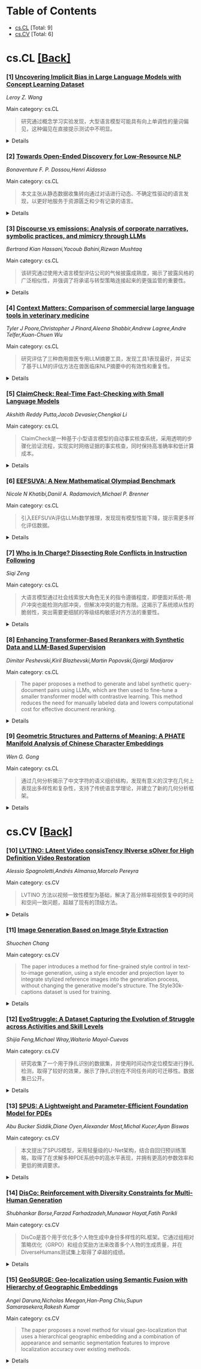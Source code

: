 <div id=toc></div>

# Table of Contents

- [cs.CL](#cs.CL) [Total: 9]
- [cs.CV](#cs.CV) [Total: 6]


<div id='cs.CL'></div>

# cs.CL [[Back]](#toc)

### [1] [Uncovering Implicit Bias in Large Language Models with Concept Learning Dataset](https://arxiv.org/abs/2510.01219)
*Leroy Z. Wang*

Main category: cs.CL

> 研究通过概念学习实验发现，大型语言模型可能具有向上单调性的量词偏见，这种偏见在直接提示测试中不明显。

<details>
  <summary>Details</summary>

**Motivation:** 引入一个概念学习任务的数据集，目的是揭示大型语言模型中隐含的偏见。

**Method:** 通过在上下文中的概念学习实验，作者研究了大型语言模型中的潜在偏见问题。具体的实验方法是利用概念学习任务对语言模型进行测试，以揭露在直接提示测试中不太明显的偏见现象。

**Result:** 研究发现，语言模型可能在量词方面存在向上单调性的偏见。这种偏见在没有概念学习组件的情况下通过直接提示测试时并不明显。

**Conclusion:** 这表明，在上下文中的概念学习可以成为发现语言模型潜在偏见的有效方法。

**Abstract:** We introduce a dataset of concept learning tasks that helps uncover implicit
biases in large language models. Using in-context concept learning experiments,
we found that language models may have a bias toward upward monotonicity in
quantifiers; such bias is less apparent when the model is tested by direct
prompting without concept learning components. This demonstrates that
in-context concept learning can be an effective way to discover hidden biases
in language models.

</details>


### [2] [Towards Open-Ended Discovery for Low-Resource NLP](https://arxiv.org/abs/2510.01220)
*Bonaventure F. P. Dossou,Henri Aïdasso*

Main category: cs.CL

> 本文主张从静态数据收集转向通过对话进行动态、不确定性驱动的语言发现，以更好地服务于资源匮乏和少有记录的语言。

<details>
  <summary>Details</summary>

**Motivation:** 当前的自然语言处理技术受限于数据、标准书写系统和注释管道的缺乏，尤其是对于资源匮乏的语言，大型语言模型依赖大量的预收集数据和集中式基础设施，对这些语言社区来说并不实用。

**Method:** 提出一个基于共同的人机不确定性的框架，结合模型的认知不确定性与人类说话者的犹豫线索和信心信号来引导交互、查询选择和记忆保留。

**Result:** 该框架强调通过人类中心的AI理念，利用互动、协同建模的过程来发现和保护世界语言多样性。

**Conclusion:** 本文呼吁重新考虑AI如何与少有记录的语言的人类知识互动，从抽取式数据收集转向参与式、共同适应的学习过程，尊重和赋能社区。

**Abstract:** Natural Language Processing (NLP) for low-resource languages remains
fundamentally constrained by the lack of textual corpora, standardized
orthographies, and scalable annotation pipelines. While recent advances in
large language models have improved cross-lingual transfer, they remain
inaccessible to underrepresented communities due to their reliance on massive,
pre-collected data and centralized infrastructure. In this position paper, we
argue for a paradigm shift toward open-ended, interactive language discovery,
where AI systems learn new languages dynamically through dialogue rather than
static datasets. We contend that the future of language technology,
particularly for low-resource and under-documented languages, must move beyond
static data collection pipelines toward interactive, uncertainty-driven
discovery, where learning emerges dynamically from human-machine collaboration
instead of being limited to pre-existing datasets. We propose a framework
grounded in joint human-machine uncertainty, combining epistemic uncertainty
from the model with hesitation cues and confidence signals from human speakers
to guide interaction, query selection, and memory retention. This paper is a
call to action: we advocate a rethinking of how AI engages with human knowledge
in under-documented languages, moving from extractive data collection toward
participatory, co-adaptive learning processes that respect and empower
communities while discovering and preserving the world's linguistic diversity.
This vision aligns with principles of human-centered AI, emphasizing
interactive, cooperative model building between AI systems and speakers.

</details>


### [3] [Discourse vs emissions: Analysis of corporate narratives, symbolic practices, and mimicry through LLMs](https://arxiv.org/abs/2510.01222)
*Bertrand Kian Hassani,Yacoub Bahini,Rizwan Mushtaq*

Main category: cs.CL

> 该研究通过使用大语言模型评估公司的气候披露成熟度，揭示了披露风格的广泛相似性，并强调了将承诺与转型策略连接起来的更强监管的重要性。

<details>
  <summary>Details</summary>

**Motivation:** 研究的动机在于解决气候变化增加对企业透明和可比较的气候披露需求的问题，同时应对模仿和象征性报告经常削弱其价值的挑战。

**Method:** 该论文的方法是使用针对气候沟通进行微调的大语言模型(LLMs)，通过四个分类器—情感、承诺、具体性和目标雄心—从可持续性和年度报告中提取叙述指标，并将这些指标与公司特征如排放量、市值和行业相关联。

**Result:** 该研究通过使用针对气候沟通进行微调的大语言模型（LLMs），开发了一个多维度框架来评估828家美国上市公司的披露成熟度。通过情感、承诺、具体性和目标雄心这四个分类器，从可持续性和年度报告中提取叙述指标，并将其与公司特征（如排放量、市值和行业）相关联。研究揭示了三个洞见：(1) 以风险为导向的叙述通常与明确的承诺相吻合，但定量目标（例如净零承诺）与语气脱钩；(2) 较大和排放量较高的公司比同行披露更多的承诺和行动，尽管这些与定量目标不一致；(3) 披露风格的广泛相似性表明了拟仿行为，降低了差异化和决策的有用性。这些结果强调了LLMs在ESG叙述分析中的价值，以及将承诺与可验证的转型策略联系起来的更强监管需求。

**Conclusion:** 该研究得出的结论是，需要更强有力的监管来连接承诺和可验证的转型策略，并表明LLMs在ESG叙述分析中的价值。

**Abstract:** Climate change has increased demands for transparent and comparable corporate
climate disclosures, yet imitation and symbolic reporting often undermine their
value. This paper develops a multidimensional framework to assess disclosure
maturity among 828 U.S.listed firms using large language models (LLMs)
fine-tuned for climate communication. Four classifiers-sentiment, commitment,
specificity, and target ambition-extract narrative indicators from
sustainability and annual reports, which are linked to firm attributes such as
emissions, market capitalization, and sector. Analyses reveal three insights:
(1) risk-focused narratives often align with explicit commitments, but
quantitative targets (e.g., net-zero pledges) remain decoupled from tone; (2)
larger and higher-emitting firms disclose more commitments and actions than
peers, though inconsistently with quantitative targets; and (3) widespread
similarity in disclosure styles suggests mimetic behavior, reducing
differentiation and decision usefulness. These results highlight the value of
LLMs for ESG narrative analysis and the need for stronger regulation to connect
commitments with verifiable transition strategies.

</details>


### [4] [Context Matters: Comparison of commercial large language tools in veterinary medicine](https://arxiv.org/abs/2510.01224)
*Tyler J Poore,Christopher J Pinard,Aleena Shabbir,Andrew Lagree,Andre Telfer,Kuan-Chuen Wu*

Main category: cs.CL

> 研究评估了三种商用兽医专用LLM摘要工具，发现工具1表现最好，并证实了基于LLM的评估方法在兽医临床NLP摘要中的有效性和重复性。

<details>
  <summary>Details</summary>

**Motivation:** 尽管大型语言模型在临床环境中的应用越来越多，但在兽医医学中的性能关注较少。因此，作者旨在评估商用的兽医专用LLM摘要工具的性能，并验证基于LLM评判框架的可扩展性和可重复性。

**Method:** 使用了一个基于LLM评分的框架，对三种商用的专注于兽医领域的语言模型摘要工具在兽医肿瘤学记录上的表现进行了评估。评估体系包括五个领域：事实准确性、完整性、时间顺序、临床相关性和组织结构。为了验证评估框架的内部一致性，进行了三次独立的测试。

**Result:** 工具1（哈奇基）在整体评估中表现最好，平均得分为4.61（IQR：0.73），而工具2为2.55（IQR：0.78），工具3为2.45（IQR：0.92）。工具1在事实准确性和时间顺序上获得了满分。LLM评分者的标准偏差分别为工具1 0.015，工具2 0.088，工具3 0.034，表明评估框架具有高重复性。

**Conclusion:** 这项研究强调了兽医专用的商用LLM工具的重要性，并表明基于LLM评判的评估方法是评估兽医医学临床NLP摘要有效性的可扩展和可重复的方法。

**Abstract:** Large language models (LLMs) are increasingly used in clinical settings, yet
their performance in veterinary medicine remains underexplored. We evaluated
three commercially available veterinary-focused LLM summarization tools
(Product 1 [Hachiko] and Products 2 and 3) on a standardized dataset of
veterinary oncology records. Using a rubric-guided LLM-as-a-judge framework,
summaries were scored across five domains: Factual Accuracy, Completeness,
Chronological Order, Clinical Relevance, and Organization. Product 1 achieved
the highest overall performance, with a median average score of 4.61 (IQR:
0.73), compared to 2.55 (IQR: 0.78) for Product 2 and 2.45 (IQR: 0.92) for
Product 3. It also received perfect median scores in Factual Accuracy and
Chronological Order. To assess the internal consistency of the grading
framework itself, we repeated the evaluation across three independent runs. The
LLM grader demonstrated high reproducibility, with Average Score standard
deviations of 0.015 (Product 1), 0.088 (Product 2), and 0.034 (Product 3).
These findings highlight the importance of veterinary-specific commercial LLM
tools and demonstrate that LLM-as-a-judge evaluation is a scalable and
reproducible method for assessing clinical NLP summarization in veterinary
medicine.

</details>


### [5] [ClaimCheck: Real-Time Fact-Checking with Small Language Models](https://arxiv.org/abs/2510.01226)
*Akshith Reddy Putta,Jacob Devasier,Chengkai Li*

Main category: cs.CL

> ClaimCheck是一种基于小型语言模型的自动事实核查系统，采用透明的步骤化验证流程，实现实时网络证据的事实核查，同时保持高准确率和低计算成本。

<details>
  <summary>Details</summary>

**Motivation:** 动机在于开发一种使用小型语言模型和实时网络证据进行自动事实核查的系统，从而提高系统的透明度和可解释性，并降低计算成本。

**Method:** ClaimCheck采用了一种透明的、分步验证的流水线，包括网络搜索查询规划、基于Web的证据检索和摘要生成、证据综合与再检索以及声明判决评估。每个模块都针对小型语言模型进行了优化，从而降低了计算需求。

**Result:** 尽管使用了更小的Qwen3-4B模型，ClaimCheck在AVeriTeC数据集上仍达到了76.4%的准确率，超越了使用LLaMA3.1 70B和GPT-4o的先前方法。

**Conclusion:** 研究表明，通过精心的模块化设计和提示策略，可以克服小语言模型的局限性，实现高效的事实核查，并提供了公开演示以促进透明度和可访问性。

**Abstract:** We introduce ClaimCheck, an LLM-guided automatic fact-checking system
designed to verify real-world claims using live Web evidence and small language
models. Unlike prior systems that rely on large, closed-source models and
static knowledge stores, ClaimCheck employs a transparent, stepwise
verification pipeline that mirrors human fact-checking workflows consisting of
Web search query planning, Web-based evidence retrieval and summarization,
evidence synthesis and re-retrieval, and claim verdict evaluation. Each module
is optimized for small LLMs, allowing the system to deliver accurate and
interpretable fact-checking with significantly lower computational
requirements. Despite using a much smaller Qwen3-4B model, ClaimCheck achieves
state-of-the-art accuracy of 76.4% on the AVeriTeC dataset, outperforming
previous approaches using LLaMA3.1 70B and GPT-4o. Extensive ablations
demonstrate that careful modular design and prompting strategies can overcome
the limitations of smaller LLMs. To promote accessibility and transparency, we
provide a public demo at https://idir.uta.edu/claimcheck.

</details>


### [6] [EEFSUVA: A New Mathematical Olympiad Benchmark](https://arxiv.org/abs/2510.01227)
*Nicole N Khatibi,Daniil A. Radamovich,Michael P. Brenner*

Main category: cs.CL

> 引入EEFSUVA评估LLMs数学推理，发现现有模型性能下降，提示需更多样化评估数据。

<details>
  <summary>Details</summary>

**Motivation:** 探讨大型语言模型（LLMs）在数学能力评估方面的表现，特别是针对现有基准测试可能存在的数据污染和问题类型单一化的局限性。

**Method:** 引入一个新的基准测试EEFSUVA，该测试基于东欧和前苏联国家较少公开的国际数学奥林匹克竞赛，这些竞赛中的问题难度与国际数学奥林匹克竞赛相当，但更加注重非标准的问题解决技巧。

**Result:** 初步结果显示，即使是最先进的LLMs在EEFSUVA上的表现相较于其他奥林匹克风格的基准测试有所下降。

**Conclusion:** 这些发现表明，需要更广泛的评估数据集来更全面地评估数学推理能力，并为未来的模型开发提供指导。

**Abstract:** Recent breakthroughs have spurred claims that large language models (LLMs)
match gold medal Olympiad to graduate level proficiency on mathematics
benchmarks. In this work, we examine these claims in detail and assess the
extent to which current benchmarks capture genuine LLM mathematical reasoning.
The composition of these benchmarks, primarily drawing from the International
Mathematics Olympiad (IMO) and related competitions, may overstate models
reasoning ability due to potential data contamination and a narrow focus on
familiar problem types. To enable a more holistic assessment of mathematical
understanding, we introduce EEFSUVA, a novel benchmark curated from under
circulated regional and national Olympiads of Eastern Europe and the countries
from the former Soviet Union. These contests feature problems of comparable
difficulty to the IMO and are renowned for demanding nonstandard
problem-solving techniques, yet their problems are far less prevalent in online
corpora. Preliminary results suggest that even state-of-the-art LLMs exhibit a
notable performance decline on EEFSUVA relative to other Olympiad-style
benchmarks. These findings also suggest the potential importance of broader
evaluation datasets for a fuller assessment of mathematical reasoning and for
guiding future model development.

</details>


### [7] [Who is In Charge? Dissecting Role Conflicts in Instruction Following](https://arxiv.org/abs/2510.01228)
*Siqi Zeng*

Main category: cs.CL

> 大语言模型通过社会线索放大角色无关的指令遵循程度，即便面对系统-用户冲突也能检测内部冲突，但解决冲突的能力有限。这揭示了系统顺从性的脆弱性，突出需要更细腻的等级结构敏感对齐方法的重要性。

<details>
  <summary>Details</summary>

**Motivation:** 大语言模型应遵循分层指令，即系统提示覆盖用户输入，但近期研究表明它们经常忽视此规则，强烈遵守权威或共识等社会线索。

**Method:** 通过大规模数据集的机制解释扩展了这些行为发现。线性探测显示冲突决策信号编码较早，系统-用户和社会冲突形成不同的子空间。直接Logit归因揭示了在系统-用户情况下更强的内部冲突检测，但仅对社会线索有一致的解决结果。转向实验显示，尽管使用了社会线索，角色无关的方式意外地放大了指令遵循程度。

**Result:** 这些结果解释了系统顺从性的脆弱性，并强调了需要采用轻量级等级敏感的对齐方法。

**Conclusion:** 研究表明，尽管大语言模型在面对社会和系统指示之间的冲突时，能够检测到冲突的存在，但其解决冲突的方式主要依赖于社会线索，而不是系统指示。这表明系统对指示的遵守性较为脆弱，并提出需要轻量级的等级敏感对齐方法来提高模型的行为一致性。

**Abstract:** Large language models should follow hierarchical instructions where system
prompts override user inputs, yet recent work shows they often ignore this rule
while strongly obeying social cues such as authority or consensus. We extend
these behavioral findings with mechanistic interpretations on a large-scale
dataset. Linear probing shows conflict-decision signals are encoded early, with
system-user and social conflicts forming distinct subspaces. Direct Logit
Attribution reveals stronger internal conflict detection in system-user cases
but consistent resolution only for social cues. Steering experiments show that,
despite using social cues, the vectors surprisingly amplify instruction
following in a role-agnostic way. Together, these results explain fragile
system obedience and underscore the need for lightweight hierarchy-sensitive
alignment methods.

</details>


### [8] [Enhancing Transformer-Based Rerankers with Synthetic Data and LLM-Based Supervision](https://arxiv.org/abs/2510.01229)
*Dimitar Peshevski,Kiril Blazhevski,Martin Popovski,Gjorgji Madjarov*

Main category: cs.CL

> The paper proposes a method to generate and label synthetic query-document pairs using LLMs, which are then used to fine-tune a smaller transformer model with contrastive learning. This method reduces the need for manually labeled data and lowers computational cost for effective document reranking.

<details>
  <summary>Details</summary>

**Motivation:** The motivation is to reduce the computational cost of using Large Language Models (LLMs) for reranking while still improving search relevance. The reliance on manually labeled data for training smaller, task-specific models is also a challenge they aim to overcome.

**Method:** Our method uses LLMs to generate synthetic queries from domain-specific corpora and employs an LLM-based classifier to label positive and hard-negative pairs. This synthetic dataset is then used to fine-tune a smaller transformer model with contrastive learning using Localized Contrastive Estimation (LCE) loss.

**Result:** Experiments on the MedQuAD dataset show that their approach significantly boosts in-domain performance and generalizes well to out-of-domain tasks.

**Conclusion:** By using LLMs for data generation and supervision rather than inference, the approach reduces computational costs while maintaining strong reranking capabilities.

**Abstract:** Effective document reranking is essential for improving search relevance
across diverse applications. While Large Language Models (LLMs) excel at
reranking due to their deep semantic understanding and reasoning, their high
computational cost makes them impractical for many real-world deployments.
Fine-tuning smaller, task-specific models is a more efficient alternative but
typically depends on scarce, manually labeled data. To overcome this, we
propose a novel pipeline that eliminates the need for human-labeled
query-document pairs. Our method uses LLMs to generate synthetic queries from
domain-specific corpora and employs an LLM-based classifier to label positive
and hard-negative pairs. This synthetic dataset is then used to fine-tune a
smaller transformer model with contrastive learning using Localized Contrastive
Estimation (LCE) loss. Experiments on the MedQuAD dataset show that our
approach significantly boosts in-domain performance and generalizes well to
out-of-domain tasks. By using LLMs for data generation and supervision rather
than inference, we reduce computational costs while maintaining strong
reranking capabilities.

</details>


### [9] [Geometric Structures and Patterns of Meaning: A PHATE Manifold Analysis of Chinese Character Embeddings](https://arxiv.org/abs/2510.01230)
*Wen G. Gong*

Main category: cs.CL

> 通过几何分析揭示了中文字符的语义组织结构，发现有意义的汉字在几何上表现出多样性和复杂性，支持了传统语言学理论，并建立了新的几何分析框架。

<details>
  <summary>Details</summary>

**Motivation:** 研究的动机在于系统地探究中文字符嵌入中的几何模式，并通过降维分析跨语义领域的字符。通过几何复杂性来探究语义内容的本质，为理解和分析字符的结构和功能提供了新的视角。

**Method:** 利用PHATE流形分析方法，系统调查了中文字符嵌入中的几何模式。通过在七种嵌入模型和八种降维方法之间进行交叉验证，观察到实词的聚类模式和虚词的分支模式。

**Result:** 分析了跨越12个语义领域的1000多个汉字，发现几何复杂性与语义内容相关：有意义的汉字表现出丰富的几何多样性，而结构部首则聚集在紧密的簇中。对123个短语的全面子网分析展示了从基本字符开始的系统性语义扩展。

**Conclusion:** 这些发现提供了支持传统语言理论的计算证据，并为语义组织的几何分析建立了一个新的框架。

**Abstract:** We systematically investigate geometric patterns in Chinese character
embeddings using PHATE manifold analysis. Through cross-validation across seven
embedding models and eight dimensionality reduction methods, we observe
clustering patterns for content words and branching patterns for function
words. Analysis of over 1000 Chinese characters across 12 semantic domains
reveals that geometric complexity correlates with semantic content: meaningful
characters exhibit rich geometric diversity while structural radicals collapse
into tight clusters. The comprehensive child-network analysis (123 phrases)
demonstrates systematic semantic expansion from elemental character. These
findings provide computational evidence supporting traditional linguistic
theory and establish a novel framework for geometric analysis of semantic
organization.

</details>


<div id='cs.CV'></div>

# cs.CV [[Back]](#toc)

### [10] [LVTINO: LAtent Video consisTency INverse sOlver for High Definition Video Restoration](https://arxiv.org/abs/2510.01339)
*Alessio Spagnoletti,Andrés Almansa,Marcelo Pereyra*

Main category: cs.CV

> LVTINO 方法以视频一致性模型为基础，解决了高分辨率视频恢复中的时间和空间一致问题，超越了现有的顶级方法。

<details>
  <summary>Details</summary>

**Motivation:** 当前基于图像的扩散模型在处理视频时容易产生时间上的不一致性，LVTINO 旨在解决这一问题，通过引入视频一致性模型来保持时间因果关系。

**Method:** 研究提出 LVTINO 方法，利用视频一致性模型（VCM）的视频潜扩散模型，实现了零样本或即插即用逆向求解，改进了视频与图像间的处理差异。

**Result:** 该研究解决了高清晰度视频恢复中的时间不一致性问题。通过采用视频一致性模型（VCM），LVTINO 方法实现了零样本和插件式逆向求解，无需自动微分即可达到顶级的视频重建质量和计算效率。实验结果表明，该方法在感知质量和计算效率方面均超越了当前的顶级方法。

**Conclusion:** 实验证明，LVTINO 方法在各种视频逆问题上实现了显著的感知质量提升，确立了新基准，实现了高重建保真度和计算效率。

**Abstract:** Computational imaging methods increasingly rely on powerful generative
diffusion models to tackle challenging image restoration tasks. In particular,
state-of-the-art zero-shot image inverse solvers leverage distilled
text-to-image latent diffusion models (LDMs) to achieve unprecedented accuracy
and perceptual quality with high computational efficiency. However, extending
these advances to high-definition video restoration remains a significant
challenge, due to the need to recover fine spatial detail while capturing
subtle temporal dependencies. Consequently, methods that naively apply
image-based LDM priors on a frame-by-frame basis often result in temporally
inconsistent reconstructions. We address this challenge by leveraging recent
advances in Video Consistency Models (VCMs), which distill video latent
diffusion models into fast generators that explicitly capture temporal
causality. Building on this foundation, we propose LVTINO, the first zero-shot
or plug-and-play inverse solver for high definition video restoration with
priors encoded by VCMs. Our conditioning mechanism bypasses the need for
automatic differentiation and achieves state-of-the-art video reconstruction
quality with only a few neural function evaluations, while ensuring strong
measurement consistency and smooth temporal transitions across frames.
Extensive experiments on a diverse set of video inverse problems show
significant perceptual improvements over current state-of-the-art methods that
apply image LDMs frame by frame, establishing a new benchmark in both
reconstruction fidelity and computational efficiency.

</details>


### [11] [Image Generation Based on Image Style Extraction](https://arxiv.org/abs/2510.01347)
*Shuochen Chang*

Main category: cs.CV

> The paper introduces a method for fine-grained style control in text-to-image generation, using a style encoder and projection layer to integrate stylized reference images into the generation process, without changing the generative model's structure. The Style30k-captions dataset is used for training.

<details>
  <summary>Details</summary>

**Motivation:** The motivation is to overcome the limitations of existing text-to-image generation models that cannot precisely control fine-grained styles and to integrate stylized reference images with textual conditions more effectively.

**Method:** This study proposes a three-stage training method for style extraction and fine-grained style control in image generation. It utilizes a style encoder and a style projection layer to align style representations with textual cues. The method does not alter the structural framework of the pretrained generative model.

**Result:** The study constructs the Style30k-captions dataset for experimental training, which contains triads of images, style labels, and text descriptions. This enables the training of the style encoder and style projection layer to achieve fine-grained style control.

**Conclusion:** This innovative method maximizes the generative capabilities of pretrained models by integrating fine-grained stylistic representations from reference images into the generative process, thus achieving more controlled and precise stylized image generation.

**Abstract:** Image generation based on text-to-image generation models is a task with
practical application scenarios that fine-grained styles cannot be precisely
described and controlled in natural language, while the guidance information of
stylized reference images is difficult to be directly aligned with the textual
conditions of traditional textual guidance generation. This study focuses on
how to maximize the generative capability of the pretrained generative model,
by obtaining fine-grained stylistic representations from a single given
stylistic reference image, and injecting the stylistic representations into the
generative body without changing the structural framework of the downstream
generative model, so as to achieve fine-grained controlled stylized image
generation. In this study, we propose a three-stage training style
extraction-based image generation method, which uses a style encoder and a
style projection layer to align the style representations with the textual
representations to realize fine-grained textual cue-based style guide
generation. In addition, this study constructs the Style30k-captions dataset,
whose samples contain a triad of images, style labels, and text descriptions,
to train the style encoder and style projection layer in this experiment.

</details>


### [12] [EvoStruggle: A Dataset Capturing the Evolution of Struggle across Activities and Skill Levels](https://arxiv.org/abs/2510.01362)
*Shijia Feng,Michael Wray,Walterio Mayol-Cuevas*

Main category: cs.CV

> 研究收集了一个用于挣扎识别的数据集，并使用时间动作定位模型进行挣扎检测，取得了较好的效果，展示了挣扎识别在不同任务间的可迁移性。数据集已公开。

<details>
  <summary>Details</summary>

**Motivation:** 现有操作数据集未关注挣扎随时间的演变，本研究旨在通过理解挣扎的演变优化人类学习并开发有效的辅助系统。

**Method:** 收集了一个包含61.68小时视频，2793个视频片段，5385个标注时间挣扎段的数据集。定义挣扎识别为时间动作定位任务，用于定位挣扎段的起止时间。

**Result:** 实验结果表明时间动作定位模型能够成功检测挣扎线索，即使是在未知任务或活动上。模型泛化至任务和活动的mAP分别为34.56%和19.24%。

**Conclusion:** 研究表明挣扎是一个在各种基于技能的任务间可迁移的概念，但仍需进一步提高挣扎检测的准确性。

**Abstract:** The ability to determine when a person struggles during skill acquisition is
crucial for both optimizing human learning and enabling the development of
effective assistive systems. As skills develop, the type and frequency of
struggles tend to change, and understanding this evolution is key to
determining the user's current stage of learning. However, existing
manipulation datasets have not focused on how struggle evolves over time. In
this work, we collect a dataset for struggle determination, featuring 61.68
hours of video recordings, 2,793 videos, and 5,385 annotated temporal struggle
segments collected from 76 participants. The dataset includes 18 tasks grouped
into four diverse activities -- tying knots, origami, tangram puzzles, and
shuffling cards, representing different task variations. In addition,
participants repeated the same task five times to capture their evolution of
skill. We define the struggle determination problem as a temporal action
localization task, focusing on identifying and precisely localizing struggle
segments with start and end times. Experimental results show that Temporal
Action Localization models can successfully learn to detect struggle cues, even
when evaluated on unseen tasks or activities. The models attain an overall
average mAP of 34.56% when generalizing across tasks and 19.24% across
activities, indicating that struggle is a transferable concept across various
skill-based tasks while still posing challenges for further improvement in
struggle detection. Our dataset is available at
https://github.com/FELIXFENG2019/EvoStruggle.

</details>


### [13] [SPUS: A Lightweight and Parameter-Efficient Foundation Model for PDEs](https://arxiv.org/abs/2510.01370)
*Abu Bucker Siddik,Diane Oyen,Alexander Most,Michal Kucer,Ayan Biswas*

Main category: cs.CV

> 本文提出了SPUS模型，采用轻量级的U-Net架构，结合自回归预训练策略，取得了在求解多种PDE系统中的高水平表现，并拥有更高的参数效率和更低的微调要求。

<details>
  <summary>Details</summary>

**Motivation:** 相较于基于复杂大模型结构的基础模型，SPUS通过采用轻量级的U-Net架构，旨在在保持高性能的同时减少计算和参数复杂度。

**Method:** 本文提出了一种名为Small PDE U-Net Solver (SPUS) 的紧凑高效的模型，用于求解广泛的偏微分方程(PDEs)。与现有的基于复杂大模型架构的最优PDE基础模型不同，SPUS采用了一种轻量级的残差U-Net架构，这种架构在基础模型领域尚未得到充分利用。为了使这种简约框架的学习更加有效，本文采用了一种简单的自回归预训练策略，它模仿数值求解器的行为来学习底层物理。

**Result:** 实验结果显示，SPUS利用基于残差U-Net的架构在这些任务上实现了最先进的泛化性能，同时需要的参数量显著减少，并且需要的微调数据非常少，这突显了其作为高度参数高效的PDE求解基础模型的潜力。

**Conclusion:** SPUS模型具有较高的参数效率，并能在多个不同的PDE系统中展现出强大的求解能力。

**Abstract:** We introduce Small PDE U-Net Solver (SPUS), a compact and efficient
foundation model (FM) designed as a unified neural operator for solving a wide
range of partial differential equations (PDEs). Unlike existing
state-of-the-art PDE FMs-primarily based on large complex transformer
architectures with high computational and parameter overhead-SPUS leverages a
lightweight residual U-Net-based architecture that has been largely
underexplored as a foundation model architecture in this domain. To enable
effective learning in this minimalist framework, we utilize a simple yet
powerful auto-regressive pretraining strategy which closely replicates the
behavior of numerical solvers to learn the underlying physics. SPUS is
pretrained on a diverse set of fluid dynamics PDEs and evaluated across 6
challenging unseen downstream PDEs spanning various physical systems.
Experimental results demonstrate that SPUS using residual U-Net based
architecture achieves state-of-the-art generalization on these downstream tasks
while requiring significantly fewer parameters and minimal fine-tuning data,
highlighting its potential as a highly parameter-efficient FM for solving
diverse PDE systems.

</details>


### [14] [DisCo: Reinforcement with Diversity Constraints for Multi-Human Generation](https://arxiv.org/abs/2510.01399)
*Shubhankar Borse,Farzad Farhadzadeh,Munawar Hayat,Fatih Porikli*

Main category: cs.CV

> DisCo是首个用于优化多个人物生成中身份多样性的RL框架。它通过组相对策略优化（GRPO）和组合奖励方法来改善多个人物的生成质量，并在DiverseHumans测试集上取得了卓越的成绩。

<details>
  <summary>Details</summary>

**Motivation:** 最先进的文本到图像模型在现实主义方面表现出色，但在处理多人提示时会遇到问题，如面部复制、身份合并和个体计数错误。

**Method:** 引入DisCo（利用多样性约束的强化学习），这是首个用于直接优化多个人物生成中身份多样性的RL框架。DisCo通过组相对策略优化（GRPO）微调流匹配模型，使用组合奖励进行优化，该奖励（i）惩罚图像内的面部相似度，（ii）阻止跨样例身份重复，（iii）强制准确的人数统计，并（iv）通过人类偏好分数保持视觉保真度。

**Result:** 在DiverseHumans测试集上，DisCo达到了98.6%的独特面部准确性，并接近完美的全局身份分散，优于开源和专用方法（例如Gemini，GPT-Image），同时保持了竞争性的感知质量。

**Conclusion:** DisCo作为一个可扩展、无需附加注释的解决方案解决了生成模型中的身份危机问题，并为多个人物的生成树立了新的基准。

**Abstract:** State-of-the-art text-to-image models excel at realism but collapse on
multi-human prompts - duplicating faces, merging identities, and miscounting
individuals. We introduce DisCo (Reinforcement with Diversity Constraints), the
first RL-based framework to directly optimize identity diversity in multi-human
generation. DisCo fine-tunes flow-matching models via Group-Relative Policy
Optimization (GRPO) with a compositional reward that (i) penalizes intra-image
facial similarity, (ii) discourages cross-sample identity repetition, (iii)
enforces accurate person counts, and (iv) preserves visual fidelity through
human preference scores. A single-stage curriculum stabilizes training as
complexity scales, requiring no extra annotations. On the DiverseHumans
Testset, DisCo achieves 98.6 Unique Face Accuracy and near-perfect Global
Identity Spread - surpassing both open-source and proprietary methods (e.g.,
Gemini, GPT-Image) while maintaining competitive perceptual quality. Our
results establish DisCo as a scalable, annotation-free solution that resolves
the long-standing identity crisis in generative models and sets a new benchmark
for compositional multi-human generation.

</details>


### [15] [GeoSURGE: Geo-localization using Semantic Fusion with Hierarchy of Geographic Embeddings](https://arxiv.org/abs/2510.01448)
*Angel Daruna,Nicholas Meegan,Han-Pang Chiu,Supun Samarasekera,Rakesh Kumar*

Main category: cs.CV

> The paper proposes a novel method for visual geo-localization that uses a hierarchical geographic embedding and a combination of appearance and semantic segmentation features to improve localization accuracy over existing methods.

<details>
  <summary>Details</summary>

**Motivation:** There is a strong push in research to develop more accurate learned representations of geography for visual geo-localization on a global scale.

**Method:** Our paper introduces a novel approach to visual geo-localization by aligning the visual content of an image with a hierarchical geographic embedding model. We also present a method to combine appearance and semantic segmentation features to create a robust visual representation.

**Result:** Our experiments show significant improvements over previous state-of-the-art methods and LVLMs, achieving new bests in 22 out of 25 metrics across five benchmark datasets. Ablation studies highlight the effectiveness of our geographic and visual representation fusion.

**Conclusion:** The combination of our geographic and visual representations leads to significant performance improvements in visual geo-localization. This suggests that geographic hierarchies and feature fusion can be powerful tools for improving location determination precision.

**Abstract:** Worldwide visual geo-localization seeks to determine the geographic location
of an image anywhere on Earth using only its visual content. Learned
representations of geography for visual geo-localization remain an active
research topic despite much progress. We formulate geo-localization as aligning
the visual representation of the query image with a learned geographic
representation. Our novel geographic representation explicitly models the world
as a hierarchy of geographic embeddings. Additionally, we introduce an approach
to efficiently fuse the appearance features of the query image with its
semantic segmentation map, forming a robust visual representation. Our main
experiments demonstrate improved all-time bests in 22 out of 25 metrics
measured across five benchmark datasets compared to prior state-of-the-art
(SOTA) methods and recent Large Vision-Language Models (LVLMs). Additional
ablation studies support the claim that these gains are primarily driven by the
combination of geographic and visual representations.

</details>
